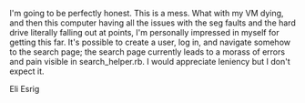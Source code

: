 I'm going to be perfectly honest.
This is a mess.
What with my VM dying, and then this computer having all the issues with the seg faults and the hard drive literally falling out at points, I'm personally impressed in myself for getting this far. 
It's possible to create a user, log in, and navigate somehow to the search page; the search page currently leads to a morass of errors and pain visible in search_helper.rb. I would appreciate leniency but I don't expect it.

Eli Esrig


